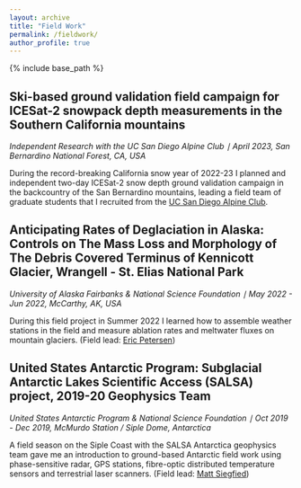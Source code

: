```yaml
---
layout: archive
title: "Field Work"
permalink: /fieldwork/
author_profile: true
---
```


{% include base_path %}


## Ski-based ground validation field campaign for ICESat-2 snowpack depth measurements in the Southern California mountains

*Independent Research with the UC San Diego Alpine Club ∣ April 2023, San Bernardino National Forest, CA, USA*

During the record-breaking California snow year of 2022-23 I planned and independent two-day ICESat-2 snow depth ground validation campaign in the backcountry of the San Bernardino mountains, leading a field team of graduate students that I recruited from the [UC San Diego Alpine Club](https://alpineclub.ucsd.edu/).


## Anticipating Rates of Deglaciation in Alaska: Controls on The Mass Loss and Morphology of The Debris Covered Terminus of Kennicott Glacier, Wrangell - St. Elias National Park

*University of Alaska Fairbanks & National Science Foundation ∣ May 2022 - Jun 2022, McCarthy, AK, USA*

During this field project in Summer 2022 I learned how to assemble weather stations in the field and measure ablation rates and meltwater fluxes on mountain glaciers. (Field lead: [Eric Petersen](https://ericivanpetersen.com/))


## United States Antarctic Program: Subglacial Antarctic Lakes Scientific Access (SALSA) project, 2019-20 Geophysics Team

*United States Antarctic Program & National Science Foundation ∣ Oct 2019 - Dec 2019, McMurdo Station / Siple Dome, Antarctica*

A field season on the Siple Coast with the SALSA Antarctica geophysics team gave me an introduction to ground-based Antarctic field work using phase-sensitive radar, GPS stations, fibre-optic distributed temperature sensors and terrestrial laser scanners. (Field lead: [Matt Siegfied](https://geophysics.mines.edu/project/siegfried-matthew/))

